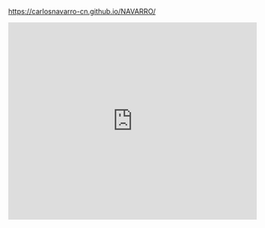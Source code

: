 https://carlosnavarro-cn.github.io/NAVARRO/

<iframe allowfullscreen="allowfullscreen" scrolling="no" class="fp-iframe" src="https://heyzine.com/flip-book/ff70703cc5.html" style="border: 0px; width: 100%; height: 400px;"></iframe>
